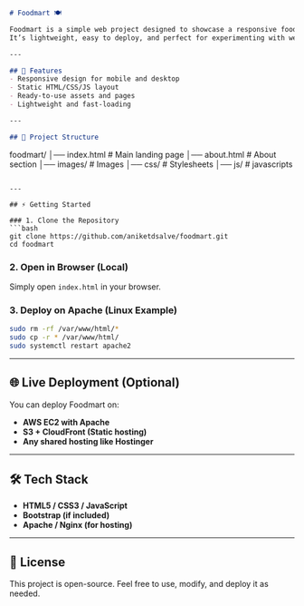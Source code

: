 ```markdown
# Foodmart 🍽️

Foodmart is a simple web project designed to showcase a responsive food and grocery website.  
It’s lightweight, easy to deploy, and perfect for experimenting with web hosting setups on Apache or cloud environments.

---

## 🚀 Features
- Responsive design for mobile and desktop
- Static HTML/CSS/JS layout
- Ready-to-use assets and pages
- Lightweight and fast-loading

---

## 📂 Project Structure
```

foodmart/
│── index.html         # Main landing page
│── about.html         # About section
│── images/            # Images
│── css/               # Stylesheets
│── js/                # javascripts

````

---

## ⚡ Getting Started

### 1. Clone the Repository
```bash
git clone https://github.com/aniketdsalve/foodmart.git
cd foodmart
````

### 2. Open in Browser (Local)

Simply open `index.html` in your browser.

### 3. Deploy on Apache (Linux Example)

```bash
sudo rm -rf /var/www/html/*
sudo cp -r * /var/www/html/
sudo systemctl restart apache2
```

---

## 🌐 Live Deployment (Optional)

You can deploy Foodmart on:

* **AWS EC2 with Apache**
* **S3 + CloudFront (Static hosting)**
* **Any shared hosting like Hostinger**

---

## 🛠️ Tech Stack

* **HTML5 / CSS3 / JavaScript**
* **Bootstrap (if included)**
* **Apache / Nginx (for hosting)**

---

## 📜 License

This project is open-source. Feel free to use, modify, and deploy it as needed.

```